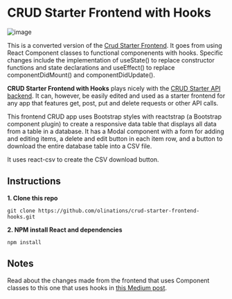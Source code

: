 # CRUD Starter Frontend with Hooks

![image](https://github.com/olinations/crud-starter-frontend-hooks/blob/master/template.png)

This is a converted version of the [Crud Starter Frontend](https://github.com/olinations/crud-starter-frontend). It goes from using React Component classes to functional componenents with hooks. Specific changes include the implementation of useState() to replace constructor functions and state declarations and useEffect() to replace componentDidMount() and componentDidUpdate().

**CRUD Starter Frontend with Hooks** plays nicely with the [CRUD Starter API backend](https://github.com/olinations/crud-starter-api). It can, however, be easily edited and used as a starter frontend for any app that features get, post, put and delete requests or other API calls.

This frontend CRUD app uses Bootstrap styles with reactstrap (a Bootstrap component plugin) to create a responsive data table that displays all data from a table in a database. It has a Modal component with a form for adding and editing items, a delete and edit button in each item row, and a button to download the entire database table into a CSV file.

It uses react-csv to create the CSV download button.

## Instructions

**1. Clone this repo**

```
git clone https://github.com/olinations/crud-starter-frontend-hooks.git
```

**2. NPM install React and dependencies**

```
npm install
```

## Notes

Read about the changes made from the frontend that uses Component classes to this one that uses hooks in [this Medium post](https://medium.com/@olinations/10-steps-to-convert-a-react-class-component-to-a-functional-component-with-hooks-ab198e0fa139?source=friends_link&sk=c9c23dd964348d89a1269eb919c878ec).
